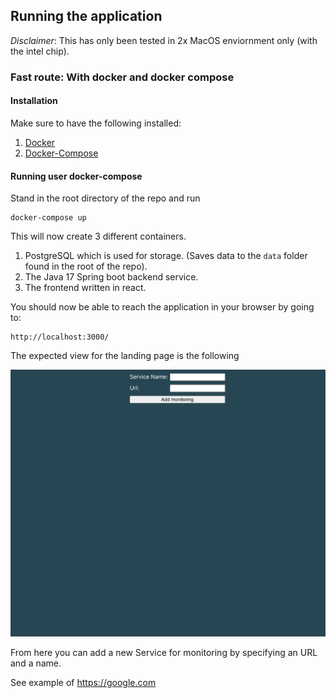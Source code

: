 ## Running the application

*Disclaimer*: This has only been tested in 2x MacOS enviornment only (with the intel chip).

### Fast route: With docker and docker compose

#### Installation

Make sure to have the following installed:

1. [Docker](https://docs.docker.com/get-docker/)
2. [Docker-Compose](https://docs.docker.com/compose/install/)


#### Running user docker-compose

Stand in the root directory of the repo and run

```
docker-compose up
```

This will now create 3 different containers. 

1. PostgreSQL which is used for storage. (Saves data to the `data` folder found in the root of the repo).
2. The Java 17 Spring boot backend service.
3. The frontend written in react.

You should now be able to reach the application in your browser by going to:

```
http://localhost:3000/
```

The expected view for the landing page is the following

![Alt text](./img/landing_page.png)

From here you can add a new Service for monitoring by specifying an URL and a name. 

See example of https://google.com

